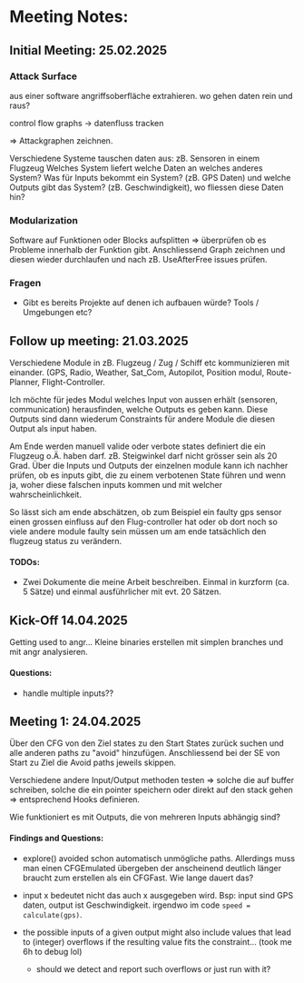 # Meeting Notes:

## Initial Meeting: 25.02.2025

### Attack Surface

aus einer software angriffsoberfläche extrahieren. wo gehen daten rein und raus?

control flow graphs -> datenfluss tracken

=> Attackgraphen zeichnen. 

Verschiedene Systeme tauschen daten aus: zB. Sensoren in einem Flugzeug
Welches System liefert welche Daten an welches anderes System? Was für Inputs bekommt ein System? (zB. GPS Daten) und welche Outputs gibt das System? (zB. Geschwindigkeit), wo fliessen diese Daten hin?



### Modularization

Software auf Funktionen oder Blocks aufsplitten => überprüfen ob es Probleme innerhalb der Funktion gibt. Anschliessend Graph zeichnen und diesen wieder durchlaufen und nach zB. UseAfterFree issues prüfen.



### Fragen

- Gibt es bereits Projekte auf denen ich aufbauen würde? Tools / Umgebungen etc? 





## Follow up meeting: 21.03.2025

Verschiedene Module in zB. Flugzeug / Zug / Schiff etc kommunizieren mit einander. (GPS, Radio, Weather, Sat_Com, Autopilot, Position modul, Route-Planner, Flight-Controller.

Ich möchte für jedes Modul welches Input von aussen erhält (sensoren, communication) herausfinden, welche Outputs es geben kann. Diese Outputs sind dann wiederum Constraints für andere Module die diesen Output als input haben.

Am Ende werden manuell valide oder verbote states definiert die ein Flugzeug o.Ä. haben darf. zB. Steigwinkel darf nicht grösser sein als 20 Grad. Über die Inputs und Outputs der einzelnen module kann ich nachher prüfen, ob es inputs gibt, die zu einem verbotenen State führen und wenn ja, woher diese falschen inputs kommen und mit welcher wahrscheinlichkeit.

So lässt sich am ende abschätzen, ob zum Beispiel ein faulty gps sensor einen grossen einfluss auf den Flug-controller hat oder ob dort noch so viele andere module faulty sein müssen um am ende tatsächlich den flugzeug status zu verändern.


#### TODOs:
- Zwei Dokumente die meine Arbeit beschreiben. Einmal in kurzform (ca. 5 Sätze) und einmal ausführlicher mit evt. 20 Sätzen.



## Kick-Off 14.04.2025

Getting used to angr... Kleine binaries erstellen mit simplen branches und mit angr analysieren.

#### Questions:
- handle multiple inputs??

## Meeting 1: 24.04.2025

Über den CFG von den Ziel states zu den Start States zurück suchen und alle anderen paths zu "avoid" hinzufügen.
Anschliessend bei der SE von Start zu Ziel die Avoid paths jeweils skippen.

Verschiedene andere Input/Output methoden testen => solche die auf buffer schreiben, solche die ein pointer speichern oder direkt auf den stack gehen => entsprechend Hooks definieren.

Wie funktioniert es mit Outputs, die von mehreren Inputs abhängig sind?

#### Findings and Questions:
- explore() avoided schon automatisch unmögliche paths. Allerdings muss man einen CFGEmulated übergeben der anscheinend deutlich länger braucht zum erstellen als ein CFGFast. Wie lange dauert das?
- input x bedeutet nicht das auch x ausgegeben wird. Bsp: input sind GPS daten, output ist Geschwindigkeit. irgendwo im code `speed = calculate(gps)`. 

- the possible inputs of a given output might also include values that lead to (integer) overflows if the resulting value fits the constraint... (took me 6h to debug lol)
    - should we detect and report such overflows or just run with it?


